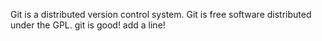 Git is a distributed version control system.
Git is free software distributed under the GPL.
git is good!
add a line!